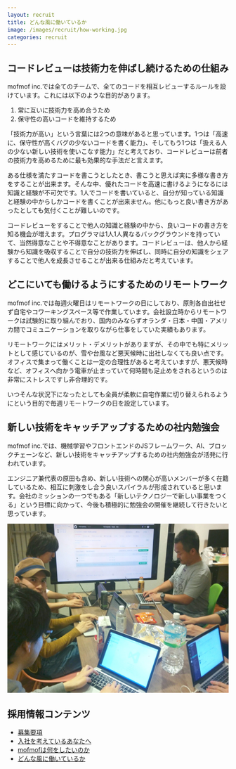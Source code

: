 ```yaml
---
layout: recruit
title: どんな風に働いているか
image: /images/recruit/how-working.jpg
categories: recruit
---
```


## コードレビューは技術力を伸ばし続けるための仕組み

mofmof inc.では全てのチームで、全てのコードを相互レビューするルールを設けています。これには以下のような目的があります。

1. 常に互いに技術力を高め合うため
1. 保守性の高いコードを維持するため

「技術力が高い」という言葉には2つの意味があると思っています。1つは「高速に、保守性が高くバグの少ないコードを書く能力」、そしてもう1つは「扱える人の少ない新しい技術を使いこなす能力」だと考えており、コードレビューは前者の技術力を高めるために最も効果的な手法だと言えます。

ある仕様を満たすコードを書こうとしたとき、書こうと思えば実に多様な書き方をすることが出来ます。そんな中、優れたコードを高速に書けるようになるには知識と経験が不可欠です。1人でコードを書いていると、自分が知っている知識と経験の中からしかコードを書くことが出来ません。他にもっと良い書き方があったとしても気付くことが難しいのです。

コードレビューをすることで他人の知識と経験の中から、良いコードの書き方を知る機会が増えます。プログラマは1人1人異なるバックグラウンドを持っていて、当然得意なことや不得意なことがあります。コードレビューは、他人から経験から知識を吸収することで自分の技術力を伸ばし、同時に自分の知識をシェアすることで他人を成長させることが出来る仕組みだと考えています。

## どこにいても働けるようにするためのリモートワーク

mofmof inc.では毎週火曜日はリモートワークの日にしており、原則各自出社せず自宅やコワーキングスペース等で作業しています。会社設立時からリモートワークは試験的に取り組んでおり、国内のみならずオランダ・日本・中国・アメリカ間でコミュニケーションを取りながら仕事をしていた実績もあります。

リモートワークにはメリット・デメリットがありますが、その中でも特にメリットとして感じているのが、雪や台風など悪天候時に出社しなくても良い点です。オフィスで集まって働くことは一定の合理性があると考えていますが、悪天候時など、オフィスへ向かう電車が止まっていて何時間も足止めをされるというのは非常にストレスですし非合理的です。

いつそんな状況下になったとしても全員が柔軟に自宅作業に切り替えられるようにという目的で毎週リモートワークの日を設定しています。

## 新しい技術をキャッチアップするための社内勉強会
mofmof inc.では、機械学習やフロントエンドのJSフレームワーク、AI、ブロックチェーンなど、新しい技術をキャッチアップするための社内勉強会が活発に行われています。

エンジニア兼代表の原田も含め、新しい技術への関心が高いメンバーが多く在籍しているため、相互に刺激をし合う良いスパイラルが形成されていると思います。会社のミッションの一つでもある「新しいテクノロジーで新しい事業をつくる」という目標に向かって、今後も積極的に勉強会の開催を継続して行きたいと思っています。

![機械学習勉強会の様子](/images/recruit/machine-learning-study-meeting.jpg)

<!-- ## 社内の様子

[img] -->

## 採用情報コンテンツ
- [募集要項](/recruit.html)
- [入社を考えているあなたへ](/recruit/recruit_you.html)
- [mofmofは何をしたいのか](/recruit/want-to-do.html)
- [どんな風に働いているか](/recruit/how-working.html)
